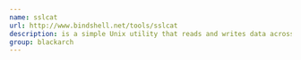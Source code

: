 ```yaml
---
name: sslcat
url: http://www.bindshell.net/tools/sslcat
description: is a simple Unix utility that reads and writes data across an SSL enable network connection. URL : http://www.bindshell.net/tools/sslcat Groups : blackarch blackarch-misc
group: blackarch
---
```

